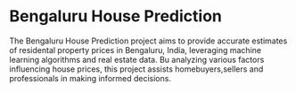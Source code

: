 # Bengaluru House Prediction<br>
The Bengaluru House Prediction project aims to provide accurate estimates of residental property prices in Bengaluru, India, leveraging machine learning algorithms and real estate data. Bu analyzing various factors influencing house prices, this project assists homebuyers,sellers and professionals in making informed decisions.
